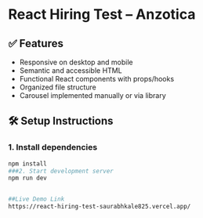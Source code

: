 # React Hiring Test – Anzotica

## ✅ Features
- Responsive on desktop and mobile
- Semantic and accessible HTML
- Functional React components with props/hooks
- Organized file structure
- Carousel implemented manually or via library


## 🛠️ Setup Instructions

### 1. Install dependencies
```bash
npm install
###2. Start development server
npm run dev


##Live Demo Link
https://react-hiring-test-saurabhkale825.vercel.app/
